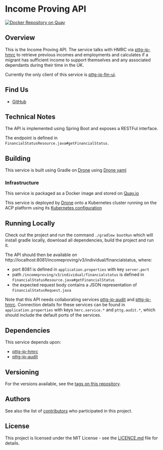 Income Proving API
=

[![Docker Repository on Quay](https://quay.io/repository/ukhomeofficedigital/pttg-ip-api/status "Docker Repository on Quay")](https://quay.io/repository/ukhomeofficedigital/pttg-ip-api)

## Overview

This is the Income Proving API. The service talks with HMRC via [pttg-ip-hmrc] to retrieve previous incomes and employments and calculates if a migrant has sufficient income to support themselves and any associated dependants during their time in the UK.  

Currently the only client of this service is [pttg-ip-fm-ui].

## Find Us

* [GitHub]

## Technical Notes

The API is implemented using Spring Boot and exposes a RESTFul interface.

The endpoint is defined in `FinancialStatusResource.java#getFinancialStatus`.

## Building

This service is built using Gradle on [Drone] using [Drone yaml]

### Infrastructure

This service is packaged as a Docker image and stored on [Quay.io]

This service is deployed by [Drone] onto a Kubernetes cluster running on the ACP platform using its [Kubernetes configuration]

## Running Locally

Check out the project and run the command `./gradlew bootRun` which will install gradle locally, download all dependencies, build the project and run it.

The API should then be available on http://localhost:8081/incomeproving/v3/individual/financialstatus, where:
- port 8081 is defined in `application.properties` with key `server.port`
- path `/incomeproving/v3/individual/financialstatus` is defined in `FinancialStatusResource.java#getFinancialStatus`
- the expected request body contains a JSON representation of `FinancialStatusRequest.java`

Note that this API needs collaborating services [pttg-ip-audit] and [pttg-ip-hmrc]. Connection details for these services can be found in `application.properties` with keys `hmrc.service.*` and `pttg.audit.*`, which should include the default ports of the services. 

## Dependencies

This service depends upon:
* [pttg-ip-hmrc]
* [pttg-ip-audit]

## Versioning

For the versions available, see the [tags on this repository].

## Authors

See also the list of [contributors] who participated in this project.

## License

This project is licensed under the MIT License - see the [LICENCE.md]
file for details.

[contributors]:                     https://github.com/UKHomeOffice/pttg-ip-api/graphs/contributors
[pttg-ip-hmrc]:                     https://github.com/UKHomeOffice/pttg-ip-hmrc
[pttg-ip-fm-ui]:                    https://github.com/UKHomeOffice/pttg-ip-fm-ui
[Quay.io]:                          https://quay.io/repository/ukhomeofficedigital/pttg-ip-api
[kubernetes configuration]:         https://github.com/UKHomeOffice/kube-pttg-ip-api
[Drone yaml]:                       .drone.yml
[tags on this repository]:          https://github.com/UKHomeOffice/pttg-ip-api/tags
[LICENCE.md]:                       LICENCE.md
[GitHub]:                           https://github.com/orgs/UKHomeOffice/teams/pttg
[Drone]:                            https://drone.acp.homeoffice.gov.uk/UKHomeOffice/pttg-ip-api
[pttg-ip-hmrc]:                     https://github.com/UKHomeOffice/pttg-ip-hmrc
[pttg-ip-audit]:                    https://github.com/UKHomeOffice/pttg-ip-audit

